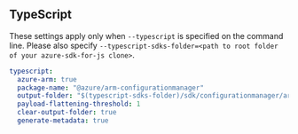 ## TypeScript

These settings apply only when `--typescript` is specified on the command line.
Please also specify `--typescript-sdks-folder=<path to root folder of your azure-sdk-for-js clone>`.

``` yaml $(typescript)
typescript:
  azure-arm: true
  package-name: "@azure/arm-configurationmanager"
  output-folder: "$(typescript-sdks-folder)/sdk/configurationmanager/arm-configurationmanager"
  payload-flattening-threshold: 1
  clear-output-folder: true
  generate-metadata: true
```
